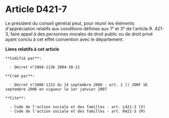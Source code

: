 # Article D421-7

Le président du conseil général peut, pour réunir les éléments d'appréciation relatifs aux conditions définies aux 1° et 3°
de l'article R. 421-3, faire appel à des personnes morales de droit public ou de droit privé ayant conclu à cet effet
convention avec le département.

**Liens relatifs à cet article**

	**Codifié par**:

	  - Décret n°2004-1136 2004-10-21

	**Créé par**:

	  - Décret n°2006-1153 du 14 septembre 2006 - art. 1 () JORF 16 septembre 2006 en vigueur le 1er janvier 2007

	**Cite**:

	  - Code de l'action sociale et des familles - art. L421-3 (V)
	  - Code de l'action sociale et des familles - art. R421-3 (M)
